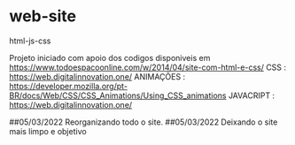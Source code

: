 # web-site
html-js-css

Projeto iniciado com apoio dos codigos disponiveis em https://www.todoespacoonline.com/w/2014/04/site-com-html-e-css/
CSS : https://web.digitalinnovation.one/
ANIMAÇÕES : https://developer.mozilla.org/pt-BR/docs/Web/CSS/CSS_Animations/Using_CSS_animations
JAVACRIPT : https://web.digitalinnovation.one/

##05/03/2022
Reorganizando todo o site.
##05/03/2022
Deixando o site mais limpo e objetivo